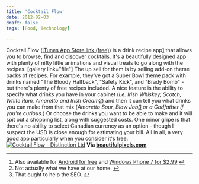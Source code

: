```yaml
---
title: 'Cocktail Flow'
date: 2012-02-03
draft: false
tags: [Food, Technology]

---
```


Cocktail Flow ([iTunes App Store link (free)](http://click.linksynergy.com/fs-bin/stat?id=6PFrOqNV4B8&offerid=146261&type=3&subid=0&tmpid=1826&RD_PARM1=http%253A%252F%252Fitunes.apple.com%252Fca%252Fapp%252Fcocktail-flow%252Fid486811622%253Fmt%253D8%2526uo%253D4%2526partnerId%253D30)) is a drink recipe app[1](#fn-20054:1) that allows you to browse, find and discover cocktails. It's a beautifully designed app with plenty of nifty little animations and visual treats to go along with the recipes. \[gallery link="file"\] The up sell for them is by selling add-on theme packs of recipes. For example, they've got a Super Bowl theme pack with drinks named "The Bloody Halfback", "Safety Kick", and "Brady Bomb" - but there's plenty of free recipes included. A nice feature is the ability to specify what drinks you have in your cabinet (_i.e. Irish Whiskey, Scotch, White Rum, Amaretto and Irish Cream_[2](#fn-20054:2)) and then it can tell you what drinks you can make from that mix (_Amaretto Sour, Blow Job[3](#fn-20054:3) or a Godfather if you're curious._) Or choose the drinks you want to be able to make and it will spit out a shopping list, along with suggested costs. One minor gripe is that there's no ability to select Canadian currency as an option - though I suspect the USD is close enough for estimating your bill. All in all, a very good app particularly when you consider it's free. [![Cocktail Flow - Distinction Ltd](http://r.mzstatic.com/images/web/linkmaker/badge_appstore-lrg.gif)](http://click.linksynergy.com/fs-bin/stat?id=6PFrOqNV4B8&offerid=146261&type=3&subid=0&tmpid=1826&RD_PARM1=http%253A%252F%252Fitunes.apple.com%252Fca%252Fapp%252Fcocktail-flow%252Fid486811622%253Fmt%253D8%2526uo%253D4%2526partnerId%253D30) **Via [beautifulpixels.com](http://beautifulpixels.com/iphone/cocktail-flow-picking-your-drink-was-never-this-beautiful/)**

* * *

1.  Also available for [Android for free](https://market.android.com/details?id=hu.distinction.cflow) and [Windows Phone 7 for $2.99](http://www.windowsphone.com/en-US/apps/ddd1ad08-d9d5-df11-a844-00237de2db9e) [↩](#fnref-20054:1)
2.  Not actually what we have at our home. [↩](#fnref-20054:2)
3.  That ought to help the SEO. [↩](#fnref-20054:3)